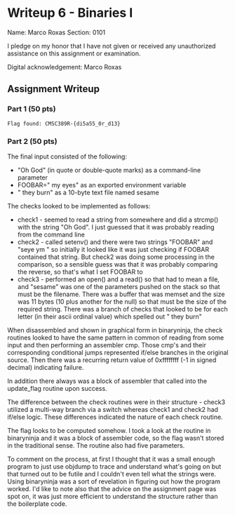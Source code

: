 # Writeup 6 - Binaries I

Name: Marco Roxas
Section: 0101

I pledge on my honor that I have not given or received any unauthorized assistance on this assignment or examination.

Digital acknowledgement: Marco Roxas

## Assignment Writeup

### Part 1 (50 pts)

`Flag found: CMSC389R-{di5a55_0r_d13}`

### Part 2 (50 pts)

The final input consisted of the following:
* "Oh God" (in quote or double-quote marks) as a command-line parameter
* FOOBAR=" my eyes" as an exported environment variable
* " they burn" as a 10-byte text file named sesame

The checks looked to be implemented as follows:
* check1 - seemed to read a string from somewhere and did a strcmp() with the string "Oh God".  I just guessed that it was probably reading from the command line
* check2 - called setenv() and there were two strings "FOOBAR" and "seye ym " so initially it looked like it was just checking if FOOBAR contained that string. But check2 was doing some processing in the comparison, so a sensible guess was that it was probably comparing the reverse, so that's what I set FOOBAR to
* check3 - performed an open() and a read() so that had to mean a file, and "sesame" was one of the parameters pushed on the stack so that must be the filename. There was a buffer that was memset and the size was 11 bytes (10 plus another for the null) so that must be the size of the required string. There was a branch of checks that looked to be for each letter (in their ascii ordinal value) which spelled out " they burn"

When disassembled and shown in graphical form in binaryninja, the check routines looked to have the same pattern in common of reading from some input and then performing an assembler cmp.  Those cmp's and their corresponding conditional jumps represented if/else branches in the original source. Then there was a recurring return value of 0xffffffff (-1 in signed decimal) indicating failure.

In addition there always was a block of assembler that called into the update_flag routine upon success.

The difference between the check routines were in their structure - check3 utilized a multi-way branch via a switch whereas check1 and check2 had if/else logic. These differences indicated the nature of each check routine.

The flag looks to be computed somehow. I took a look at the routine in binaryninja and it was a block of assembler code, so the flag wasn't stored in the traditional sense. The routine also had five parameters.

To comment on the process, at first I thought that it was a small enough program to just use objdump to trace and understand what's going on but that turned out to be futile and I couldn't even tell what the strings were. Using binaryninja was a sort of revelation in figuring out how the program worked.  I'd like to note also that the advice on the assignment page was spot on, it was just more efficient to understand the structure rather than the boilerplate code.
